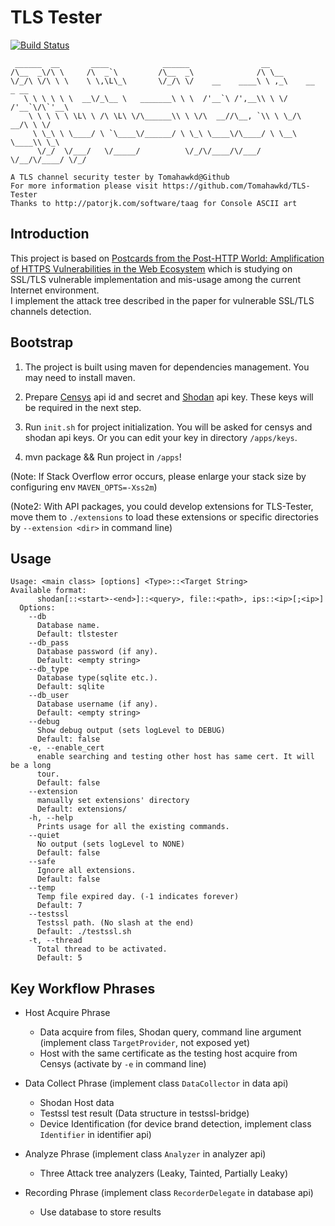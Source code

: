 # TLS Tester

[![Build Status](https://travis-ci.org/Tomahawkd/TLS-Tester.svg?branch=v2.0)](https://travis-ci.org/Tomahawkd/TLS-Tester)

```
 ______  __       ____            ______                __                   
/\__  _\/\ \     /\  _`\         /\__  _\              /\ \__                
\/_/\ \/\ \ \    \ \,\L\_\       \/_/\ \/    __    ____\ \ ,_\    __   _ __  
   \ \ \ \ \ \  __\/_\__ \   _______\ \ \  /'__`\ /',__\\ \ \/  /'__`\/\`'__\
    \ \ \ \ \ \L\ \ /\ \L\ \/\______\\ \ \/\  __//\__, `\\ \ \_/\  __/\ \ \/ 
     \ \_\ \ \____/ \ `\____\/______/ \ \_\ \____\/\____/ \ \__\ \____\\ \_\ 
      \/_/  \/___/   \/_____/          \/_/\/____/\/___/   \/__/\/____/ \/_/
                                                                             
A TLS channel security tester by Tomahawkd@Github
For more information please visit https://github.com/Tomahawkd/TLS-Tester
Thanks to http://patorjk.com/software/taag for Console ASCII art
```

## Introduction
This project is based on [Postcards from the Post-HTTP World: 
Amplification of HTTPS Vulnerabilities in the Web Ecosystem](
https://ieeexplore.ieee.org/document/8835223) 
which is studying on SSL/TLS vulnerable implementation and mis-usage 
among the current Internet environment.  
I implement the attack tree described in the paper for vulnerable SSL/TLS
channels detection.

## Bootstrap
1. The project is built using maven for dependencies management. You may need to 
install maven.

2. Prepare [Censys](https://censys.io/account/api) api id and secret 
and [Shodan](https://account.shodan.io) api key. These keys will be required in the 
next step.

3. Run `init.sh` for project initialization. You will be asked for censys and shodan api 
keys. Or you can edit your key in directory `/apps/keys`.

4. mvn package && Run project in `/apps`!

(Note: If Stack Overflow error occurs, please enlarge your stack size by configuring env 
`MAVEN_OPTS=-Xss2m`)

(Note2: With API packages, you could develop extensions for TLS-Tester, move them to 
`./extensions` to load these extensions or specific directories by `--extension <dir>`
 in command line)

## Usage

```
Usage: <main class> [options] <Type>::<Target String> 
Available format: 
      shodan[::<start>-<end>]::<query>, file::<path>, ips::<ip>[;<ip>]
  Options:
    --db
      Database name.
      Default: tlstester
    --db_pass
      Database password (if any).
      Default: <empty string>
    --db_type
      Database type(sqlite etc.).
      Default: sqlite
    --db_user
      Database username (if any).
      Default: <empty string>
    --debug
      Show debug output (sets logLevel to DEBUG)
      Default: false
    -e, --enable_cert
      enable searching and testing other host has same cert. It will be a long 
      tour. 
      Default: false
    --extension
      manually set extensions' directory
      Default: extensions/
    -h, --help
      Prints usage for all the existing commands.
    --quiet
      No output (sets logLevel to NONE)
      Default: false
    --safe
      Ignore all extensions.
      Default: false
    --temp
      Temp file expired day. (-1 indicates forever)
      Default: 7
    --testssl
      Testssl path. (No slash at the end)
      Default: ./testssl.sh
    -t, --thread
      Total thread to be activated.
      Default: 5

```

## Key Workflow Phrases

- Host Acquire Phrase
  - Data acquire from files, Shodan query, command line argument (implement class 
  `TargetProvider`, not exposed yet)
  - Host with the same certificate as the testing host acquire from Censys (activate 
  by `-e` in command line)

- Data Collect Phrase (implement class `DataCollector` in data api)
  - Shodan Host data
  - Testssl test result (Data structure in testssl-bridge)
  - Device Identification (for device brand detection, implement class `Identifier` 
  in identifier api)

- Analyze Phrase (implement class `Analyzer` in analyzer api)
  - Three Attack tree analyzers (Leaky, Tainted, Partially Leaky)

- Recording Phrase (implement class `RecorderDelegate` in database api)
  - Use database to store results

